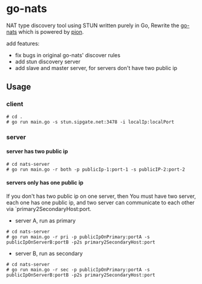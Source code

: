 # go-nats
NAT type discovery tool using STUN written purely in Go, 
Rewrite the [go-nats](https://github.com/enobufs/go-nats) which is powered by [pion](https://pion.ly).

add features:
- fix bugs in original go-nats' discover rules
- add stun discovery server 
- add slave and master server, for servers don't have two public ip

## Usage

### client 

```
# cd .
# go run main.go -s stun.sipgate.net:3478 -i localIp:localPort 
```

### server

#### server has two public ip

```
# cd nats-server
# go run main.go -r both -p publicIp-1:port-1 -s publicIP-2:port-2
```

#### servers only has one public ip

If you don't has two public ip on one server, then You must have two server, each one has one public ip, and two server can communicate to each other via `primary2SecondaryHost:port.

- server A, run as primary
```
# cd nats-server
# go run main.go -r pri -p publicIpOnPrimary:portA -s publicIpOnServerB:portB -p2s primary2SecondaryHost:port
```

- server B, run as secondary
```
# cd nats-server
# go run main.go -r sec -p publicIpOnPrimary:portA -s publicIpOnServerB:portB -p2s primary2SecondaryHost:port
```